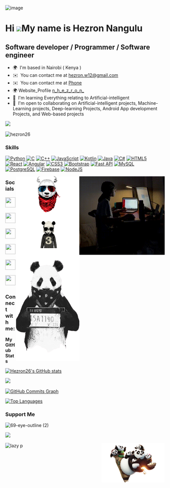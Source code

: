 ![image](https://user-images.githubusercontent.com/55835551/226181615-2a038180-4c77-43dc-8fa1-1b3ea5eb97aa.png)


Hi ![](https://user-images.githubusercontent.com/18350557/176309783-0785949b-9127-417c-8b55-ab5a4333674e.gif)My name is Hezron Nangulu
======================================================================================================================================

Software developer / Programmer / Software engineer
-------------------------------------------

* 🌍  I'm based in Nairobi ( Kenya )
* ✉️  You can contact me at [hezron.w12@gmail.com](mailto:hezron.w12@gmail.com)
* ✉️  You can contact me at [ Phone ](https://wa.me/254714415034)
* 🌍    Website_Profile [n_h_e_z_r_o_n_](https://sites.google.com/view/zadhron/home)
* 🧠  I'm learning Everything relating to Artificial-intelligent
* 🤝  I'm open to collaborating on Artificial-intelligent projects, Machine-Learning projects, Deep-learning Projects, Android App development Projects, and Web-based projects

<a href="https://www.github.com/Hezron26" target="_blank" rel="noreferrer"><img
src="https://img.shields.io/github/followers/Hezron26?logo=github&style=for-the-badge&color=facc15&labelColor=181824" /></a>
<p align="left"> <img src="https://komarev.com/ghpvc/?username=hezron26&label=Profile%20views&color=0e75b6&style=flat" alt="hezron26" /> </p>









### Skills


<p align="left">
<a href="https://www.python.org/" target="_blank" rel="noreferrer"><img src="https://raw.githubusercontent.com/danielcranney/readme-generator/main/public/icons/skills/python-colored.svg" width="36" height="36" alt="Python" /></a>   
<a href="https://docs.microsoft.com/en-us/cpp/?view=msvc-170" target="_blank" rel="noreferrer"><img src="https://raw.githubusercontent.com/danielcranney/readme-generator/main/public/icons/skills/c-colored.svg" width="36" height="36" alt="C" /></a>   
<a href="https://docs.microsoft.com/en-us/cpp/?view=msvc-170" target="_blank" rel="noreferrer"><img src="https://raw.githubusercontent.com/danielcranney/readme-generator/main/public/icons/skills/cplusplus-colored.svg" width="36" height="36" alt="C++" /></a>   
<a href="https://developer.mozilla.org/en-US/docs/Web/JavaScript" target="_blank" rel="noreferrer"><img src="https://raw.githubusercontent.com/danielcranney/readme-generator/main/public/icons/skills/javascript-colored.svg" width="36" height="36" alt="JavaScript" /></a>   
<a href="https://kotlinlang.org/" target="_blank" rel="noreferrer"><img src="https://raw.githubusercontent.com/danielcranney/readme-generator/main/public/icons/skills/kotlin-colored.svg" width="36" height="36" alt="Kotlin" /></a>   
<a href="https://www.oracle.com/java/" target="_blank" rel="noreferrer"><img src="https://raw.githubusercontent.com/danielcranney/readme-generator/main/public/icons/skills/java-colored.svg" width="36" height="36" alt="Java" /></a>   
<a href="https://docs.microsoft.com/en-us/dotnet/csharp/" target="_blank" rel="noreferrer"><img src="https://raw.githubusercontent.com/danielcranney/readme-generator/main/public/icons/skills/csharp-colored.svg" width="36" height="36" alt="C#" /></a>   
<a href="https://developer.mozilla.org/en-US/docs/Glossary/HTML5" target="_blank" rel="noreferrer"><img src="https://raw.githubusercontent.com/danielcranney/readme-generator/main/public/icons/skills/html5-colored.svg" width="36" height="36" alt="HTML5" /></a>   
<a href="https://reactjs.org/" target="_blank" rel="noreferrer"><img src="https://raw.githubusercontent.com/danielcranney/readme-generator/main/public/icons/skills/react-colored.svg" width="36" height="36" alt="React" /></a>   
<a href="https://angular.io/" target="_blank" rel="noreferrer"><img src="https://raw.githubusercontent.com/danielcranney/readme-generator/main/public/icons/skills/angularjs-colored.svg" width="36" height="36" alt="Angular" /></a>
<a href="https://www.w3.org/TR/CSS/#css" target="_blank" rel="noreferrer"><img src="https://raw.githubusercontent.com/danielcranney/readme-generator/main/public/icons/skills/css3-colored.svg" width="36" height="36" alt="CSS3" /></a>   
<a href="https://getbootstrap.com/" target="_blank" rel="noreferrer"><img src="https://raw.githubusercontent.com/danielcranney/readme-generator/main/public/icons/skills/bootstrap-colored.svg" width="36" height="36" alt="Bootstrap" /></a>   
<a href="https://fastapi.tiangolo.com/" target="_blank" rel="noreferrer"><img src="https://raw.githubusercontent.com/danielcranney/readme-generator/main/public/icons/skills/fastapi-colored.svg" width="36" height="36" alt="Fast API" /></a>   
<a href="https://www.mysql.com/" target="_blank" rel="noreferrer"><img src="https://raw.githubusercontent.com/danielcranney/readme-generator/main/public/icons/skills/mysql-colored.svg" width="36" height="36" alt="MySQL" /></a>   
<a href="https://www.postgresql.org/" target="_blank" rel="noreferrer"><img src="https://raw.githubusercontent.com/danielcranney/readme-generator/main/public/icons/skills/postgresql-colored.svg" width="36" height="36" alt="PostgreSQL" /></a>   
<a href="https://firebase.google.com/" target="_blank" rel="noreferrer"><img src="https://raw.githubusercontent.com/danielcranney/readme-generator/main/public/icons/skills/firebase-colored.svg" width="36" height="36" alt="Firebase" /></a>   
<a href="https://nodejs.org/en/" target="_blank" rel="noreferrer"><img src="https://raw.githubusercontent.com/danielcranney/readme-generator/main/public/icons/skills/nodejs-colored.svg" width="36" height="36" alt="NodeJS" /></a>   
</p>

<img align='right' alt='codding' width='270' src="https://github.com/Hezron26/assets/blob/main/3467.gif" >
<img align='right' alt='pand' width='200' src="https://github.com/Hezron26/assets/blob/main/726358-removebg-preview.png" >
<img align='right' alt='pand' width='200' src="https://github.com/Hezron26/assets/blob/main/sckall.png" >
<img align='right' alt='pand' width='200' src="https://github.com/Hezron26/assets/blob/main/crime.png" >


### Socials

<p align="left">
  
<a href="https://www.github.com/Hezron26" target="_blank" rel="noreferrer"><img src="https://raw.githubusercontent.com/danielcranney/readme-generator/main/public/icons/socials/github.svg" width="32" height="32" /></a>
  
<a href="http://www.instagram.com/n_h_e_z_r_o_n_" target="_blank" rel="noreferrer"><img src="https://raw.githubusercontent.com/danielcranney/readme-generator/main/public/icons/socials/instagram.svg" width="32" height="32" /></a>
  
<a href="https://www.linkedin.com/in/nangulu-hezron-wekesa-b58583216" target="_blank" rel="noreferrer"><img src="https://raw.githubusercontent.com/danielcranney/readme-generator/main/public/icons/socials/linkedin.svg" width="32" height="32" /></a>
  
<a href="https://wa.me/254714415034" target="_blank" rel="noreferrer"><img src="https://raw.githubusercontent.com/danielcranney/readme-generator/main/public/icons/socials/rss.svg" width="32" height="32" /></a> 
  
<a href="https://www.stackoverflow.com/users/20602532/nangulu-hezron-wekesa" target="_blank" rel="noreferrer"><img src="https://raw.githubusercontent.com/danielcranney/readme-generator/main/public/icons/socials/stackoverflow.svg" width="32" height="32" /></a>
  
<a href="https://www.youtube.com/c/@hezron_na" target="_blank" rel="noreferrer"><img src="https://raw.githubusercontent.com/danielcranney/readme-generator/main/public/icons/socials/youtube.svg" width="32" height="32" /></a>
  
</p>




<h3 align="left">Connect with me:</h3>
<p align="left">
</p>





<b>My GitHub Stats</b>

<a href="http://www.github.com/Hezron26"><img src="https://github-readme-stats.vercel.app/api?username=Hezron26&show_icons=true&hide=&count_private=true&title_color=22c55e&text_color=ffffff&icon_color=facc15&bg_color=181824&hide_border=true&show_icons=true" alt="Hezron26's GitHub stats" /></a>

<a href="http://www.github.com/Hezron26"><img src="https://github-readme-streak-stats.herokuapp.com/?user=Hezron26&stroke=ffffff&background=181824&ring=22c55e&fire=22c55e&currStreakNum=ffffff&currStreakLabel=22c55e&sideNums=ffffff&sideLabels=ffffff&dates=ffffff&hide_border=true" /></a>

<a href="http://www.github.com/Hezron26"><img src="https://github-readme-activity-graph.cyclic.app/graph?username=Hezron26&bg_color=181824&color=ffffff&line=facc15&point=ffffff&area_color=181824&area=true&hide_border=true&custom_title=GitHub%20Commits%20Graph" alt="GitHub Commits Graph" /></a>

<a href="https://github.com/Hezron26" align="left"><img src="https://github-readme-stats.vercel.app/api/top-langs/?username=Hezron26&langs_count=10&title_color=22c55e&text_color=ffffff&icon_color=facc15&bg_color=181824&hide_border=true&locale=en&custom_title=Top%20%Languages" alt="Top Languages" /></a>

### Support Me

![69-eye-outline (2)](https://user-images.githubusercontent.com/55835551/215277330-e453ba88-4bd7-4200-9444-1ca2c8eec396.gif)


<a href="https://www.buymeacoffee.com/hezronna"><img src="https://cdn.buymeacoffee.com/buttons/v2/default-yellow.png" width="200" /></a>


<img align='right' alt='pand' width='200' src="https://github.com/Hezron26/assets/blob/main/fam.png" >

![lazy p](https://user-images.githubusercontent.com/55835551/226184555-72e10ba4-372b-4040-8d6b-cfd2537cc709.jpg)
